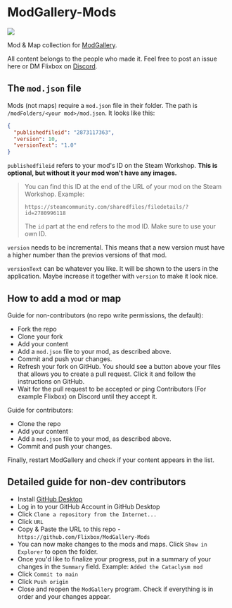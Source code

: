 # ModGallery-Mods

[![](https://img.shields.io/static/v1?label=Discuss&message=on%20Discord&color=7289DA&style=flat&logo=discord)](https://discord.gg/vnZMK2kyY5)

Mod & Map collection for [ModGallery](https://github.com/Flixbox/ModGallery).

All content belongs to the people who made it. Feel free to post an issue here or DM Flixbox on [Discord](https://discord.gg/vnZMK2kyY5).

## The `mod.json` file

Mods (not maps) require a `mod.json` file in their folder. The path is `/modFolders/<your mod>/mod.json`. It looks like this:

```json
{
  "publishedfileid": "2873117363",
  "version": 10,
  "versionText": "1.0"
}
```

`publishedfileid` refers to your mod's ID on the Steam Workshop. **This is optional, but without it your mod won't have any images.**

> You can find this ID at the end of the URL of your mod on the Steam Workshop. Example:
>
> `https://steamcommunity.com/sharedfiles/filedetails/?id=2780996118`
>
> The `id` part at the end refers to the mod ID. Make sure to use your own ID.

`version` needs to be incremental. This means that a new version must have a higher number than the previos versions of that mod.

`versionText` can be whatever you like. It will be shown to the users in the application. Maybe increase it together with `version` to make it look nice.

## How to add a mod or map

Guide for non-contributors (no repo write permissions, the default):

- Fork the repo
- Clone your fork
- Add your content
- Add a `mod.json` file to your mod, as described above.
- Commit and push your changes.
- Refresh your fork on GitHub. You should see a button above your files that allows you to create a pull request. Click it and follow the instructions on GitHub.
- Wait for the pull request to be accepted or ping Contributors (For example Flixbox) on Discord until they accept it.

Guide for contributors:

- Clone the repo
- Add your content
- Add a `mod.json` file to your mod, as described above.
- Commit and push your changes.

Finally, restart ModGallery and check if your content appears in the list.

## Detailed guide for non-dev contributors

- Install [GitHub Desktop](https://desktop.github.com)
- Log in to your GitHub Account in GitHub Desktop
- Click `Clone a repository from the Internet...`
- Click `URL`
- Copy & Paste the URL to this repo - `https://github.com/Flixbox/ModGallery-Mods`
- You can now make changes to the mods and maps. Click `Show in Explorer` to open the folder.
- Once you'd like to finalize your progress, put in a summary of your changes in the `Summary` field. Example: `Added the Cataclysm mod`
- Click `Commit to main`
- Click `Push origin`
- Close and reopen the `ModGallery` program. Check if everything is in order and your changes appear.
